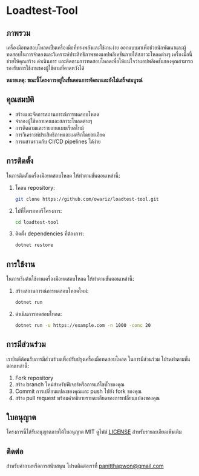 # Loadtest-Tool

## ภาพรวม
เครื่องมือทดสอบโหลดเป็นเครื่องมือที่ทรงพลังและใช้งานง่าย ออกแบบมาเพื่อช่วยนักพัฒนาและผู้ทดสอบในการจำลองและวิเคราะห์ประสิทธิภาพของแอปพลิเคชันภายใต้สภาวะโหลดต่างๆ เครื่องมือนี้ช่วยให้คุณสร้าง ดำเนินการ และติดตามการทดสอบโหลดเพื่อให้แน่ใจว่าแอปพลิเคชันของคุณสามารถรองรับการใช้งานของผู้ใช้ตามที่คาดหวังได้

**หมายเหตุ: ขณะนี้โครงการอยู่ในขั้นตอนการพัฒนาและยังไม่เสร็จสมบูรณ์**

## คุณสมบัติ
- สร้างและจัดการสถานการณ์การทดสอบโหลด
- จำลองผู้ใช้หลายคนและสภาวะโหลดต่างๆ
- การติดตามและรายงานแบบเรียลไทม์
- การวิเคราะห์ประสิทธิภาพและเมตริกโดยละเอียด
- การผสานรวมกับ CI/CD pipelines ได้ง่าย

## การติดตั้ง
ในการติดตั้งเครื่องมือทดสอบโหลด ให้ทำตามขั้นตอนเหล่านี้:

1. โคลน repository:
    ```bash
    git clone https://github.com/owariz/loadtest-tool.git
    ```
2. ไปที่ไดเรกทอรีโครงการ:
    ```bash
    cd loadtest-tool
    ```
3. ติดตั้ง dependencies ที่ต้องการ:
    ```bash
    dotnet restore
    ```

## การใช้งาน
ในการเริ่มต้นใช้งานเครื่องมือทดสอบโหลด ให้ทำตามขั้นตอนเหล่านี้:

1. สร้างสถานการณ์การทดสอบโหลดใหม่:
    ```bash
    dotnet run
    ```
2. ดำเนินการทดสอบโหลด:
    ```bash
    dotnet run -u https://example.com -n 1000 -conc 20
    ```

## การมีส่วนร่วม
เรายินดีต้อนรับการมีส่วนร่วมเพื่อปรับปรุงเครื่องมือทดสอบโหลด ในการมีส่วนร่วม โปรดทำตามขั้นตอนเหล่านี้:

1. Fork repository
2. สร้าง branch ใหม่สำหรับฟีเจอร์หรือการแก้ไขบั๊กของคุณ
3. Commit การเปลี่ยนแปลงของคุณและ push ไปยัง fork ของคุณ
4. สร้าง pull request พร้อมคำอธิบายรายละเอียดของการเปลี่ยนแปลงของคุณ

## ใบอนุญาต
โครงการนี้ได้รับอนุญาตภายใต้ใบอนุญาต MIT ดูไฟล์ [LICENSE](LICENSE) สำหรับรายละเอียดเพิ่มเติม

## ติดต่อ
สำหรับคำถามหรือการสนับสนุน โปรดติดต่อเราที่ panitthapwon@gmail.com

